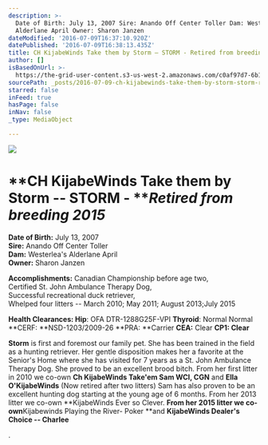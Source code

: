 ```yaml
---
description: >-
  Date of Birth: July 13, 2007 Sire: Anando Off Center Toller Dam: Westerlea’s
  Alderlane April Owner: Sharon Janzen
dateModified: '2016-07-09T16:37:10.920Z'
datePublished: '2016-07-09T16:38:13.435Z'
title: CH KijabeWinds Take them by Storm – STORM - Retired from breeding 2015
author: []
isBasedOnUrl: >-
  https://the-grid-user-content.s3-us-west-2.amazonaws.com/c0af97d7-6b15-4a4f-a1e0-7d2f9d378bc4.jpg
sourcePath: _posts/2016-07-09-ch-kijabewinds-take-them-by-storm-storm-retired-from-bre.md
starred: false
inFeed: true
hasPage: false
inNav: false
_type: MediaObject

---
```

![](https://the-grid-user-content.s3-us-west-2.amazonaws.com/c0af97d7-6b15-4a4f-a1e0-7d2f9d378bc4.jpg)

# **CH KijabeWinds Take them by Storm -- STORM - **_**Retired from breeding 2015**_

**Date of Birth:** July 13, 2007  
**Sire:** Anando Off Center Toller  
**Dam:** Westerlea's Alderlane April  
**Owner:** Sharon Janzen

**Accomplishments:** Canadian Championship before age two,  
Certified St. John Ambulance Therapy Dog,  
Successful recreational duck retriever,  
Whelped four litters -- March 2010; May 2011; August 2013;July 2015

**Health Clearances: Hip**: OFA DTR-1288G25F-VPI **Thyroid**: Normal Normal **CERF: **NSD-1203/2009-26 **PRA: **Carrier **CEA:** Clear **CP1: Clear**

**Storm** is first and foremost our family pet. She has been trained in the field as a hunting retriever. Her gentle disposition makes her a favorite at the Senior's Home where she has visited for 7 years as a St. John Ambulance Therapy Dog. She proved to be an excellent brood bitch. From her first litter in 2010 we co-own **Ch KijabeWinds Take'em Sam WCI, CGN** and **Ella O'KijabeWinds** (Now retired after two litters) Sam has also proven to be an excellent hunting dog starting at the young age of 6 months. From her 2013 litter we co-own **KijabeWinds Ever so Clever. **From her 2015 litter we co-own**Kijabewinds Playing the River- Poker **and **KijabeWinds Dealer's Choice -- Charlee**

.